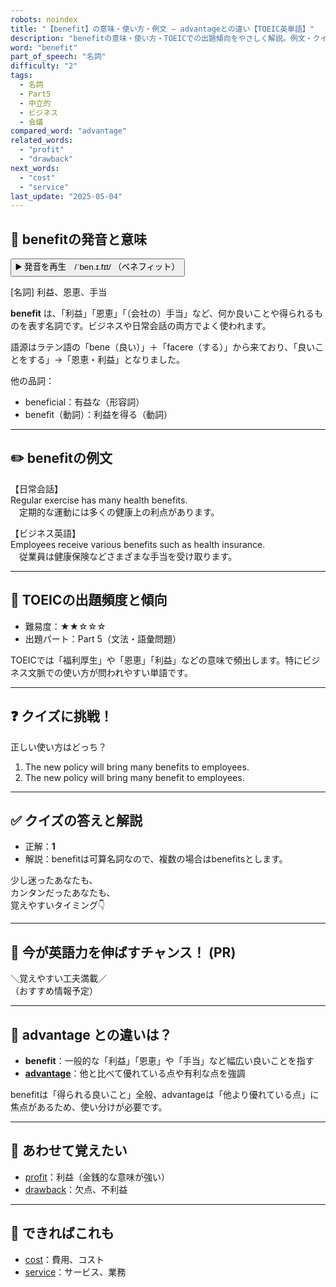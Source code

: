 ```yaml
---
robots: noindex
title: "【benefit】の意味・使い方・例文 ― advantageとの違い【TOEIC英単語】"
description: "benefitの意味・使い方・TOEICでの出題傾向をやさしく解説。例文・クイズ付きでadvantageとの違いもわかりやすく学べます。"
word: "benefit"
part_of_speech: "名詞"
difficulty: "2"
tags:
  - 名詞
  - Part5
  - 中立的
  - ビジネス
  - 会議
compared_word: "advantage"
related_words:
  - "profit"
  - "drawback"
next_words:
  - "cost"
  - "service"
last_update: "2025-05-04"
---
```


## 🔰 benefitの発音と意味

<button class="play-audio" onclick="playTTS('benefit')">
  <span class="play-audio-main">
    ▶️ 発音を再生　/ˈben.ɪ.fɪt/
  </span>
  <span class="play-audio-sub">
    （ベネフィット）
  </span>
</button>

[名詞] 利益、恩恵、手当

**benefit** は、「利益」「恩恵」「（会社の）手当」など、何か良いことや得られるものを表す名詞です。ビジネスや日常会話の両方でよく使われます。

語源はラテン語の「bene（良い）」＋「facere（する）」から来ており、「良いことをする」→「恩恵・利益」となりました。

他の品詞：  
- beneficial：有益な（形容詞）
- benefit（動詞）：利益を得る（動詞）

---

## ✏️ benefitの例文

【日常会話】  
Regular exercise has many health benefits.  
　定期的な運動には多くの健康上の利点があります。

【ビジネス英語】  
Employees receive various benefits such as health insurance.  
　従業員は健康保険などさまざまな手当を受け取ります。

---

## 🎯 TOEICの出題頻度と傾向

- 難易度：★★☆☆☆
- 出題パート：Part 5（文法・語彙問題）

TOEICでは「福利厚生」や「恩恵」「利益」などの意味で頻出します。特にビジネス文脈での使い方が問われやすい単語です。

---

## ❓ クイズに挑戦！

正しい使い方はどっち？

1. The new policy will bring many benefits to employees.  
2. The new policy will bring many benefit to employees.

---

## ✅ クイズの答えと解説

- 正解：**1**
- 解説：benefitは可算名詞なので、複数の場合はbenefitsとします。

少し迷ったあなたも、  
カンタンだったあなたも、  
覚えやすいタイミング👇️

---

## 🚀 今が英語力を伸ばすチャンス！ (PR)

<div class="info-center">
＼覚えやすい工夫満載／<br>  
（おすすめ情報予定）
</div>

---

## 🤔  advantage との違いは？

- **benefit**：一般的な「利益」「恩恵」や「手当」など幅広い良いことを指す
- **[advantage](/word/advantage/)**：他と比べて優れている点や有利な点を強調

benefitは「得られる良いこと」全般、advantageは「他より優れている点」に焦点があるため、使い分けが必要です。

---

## 🧩 あわせて覚えたい

- [profit](/word/profit/)：利益（金銭的な意味が強い）
- [drawback](/word/drawback/)：欠点、不利益

---

## 📖 できればこれも

- [cost](/word/cost/)：費用、コスト
- [service](/word/service/)：サービス、業務

<!-- cvid: aid31_bid29 -->
